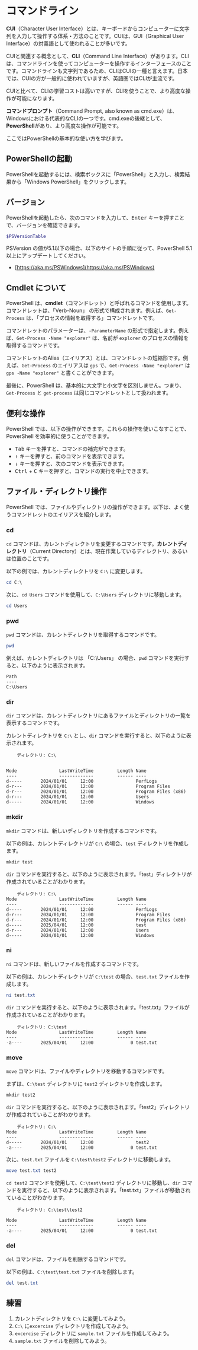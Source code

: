 # コマンドライン

**CUI**（Character User Interface）とは、キーボードからコンピューターに文字列を入力して操作する体系・方法のことです。CUIは、GUI（Graphical User Interface）の対義語として使われることが多いです。

CUIと関連する概念として、**CLI**（Command Line Interface）があります。CLIは、コマンドラインを使ってコンピューターを操作するインターフェースのことです。コマンドラインも文字列であるため、CLIはCUIの一種と言えます。日本では、CUIの方が一般的に使われていますが、英語圏ではCLIが主流です。

CUIと比べて、CLIの学習コストは高いですが、CLIを使うことで、より高度な操作が可能になります。

**コマンドプロンプト**（Command Prompt, also known as cmd.exe）は、Windowsにおける代表的なCLIの一つです。cmd.exeの後継として、**PowerShell**があり、より高度な操作が可能です。

ここではPowerShellの基本的な使い方を学びます。

## PowerShellの起動

PowerShellを起動するには、検索ボックスに「PowerShell」と入力し、検索結果から「Windows PowerShell」をクリックします。

## バージョン

PowerShellを起動したら、次のコマンドを入力して、<kbd>Enter</kbd> キーを押すことで、バージョンを確認できます。

```powershell
$PSVersionTable
```

PSVersion の値が5.1以下の場合、以下のサイトの手順に従って、PowerShell 5.1 以上にアップデートしてください。

- [https://aka.ms/PSWindows](https://aka.ms/PSWindows)

## Cmdlet について

PowerShell は、**cmdlet**（コマンドレット）と呼ばれるコマンドを使用します。コマンドレットは、「Verb-Noun」 の形式で構成されます。例えば、`Get-Process` は、「プロセスの情報を取得する」コマンドレットです。

コマンドレットのパラメーターは、`-ParameterName` の形式で指定します。例えば、`Get-Process -Name "explorer"` は、名前が `explorer` のプロセスの情報を取得するコマンドです。

コマンドレットのAlias（エイリアス）とは、コマンドレットの短縮形です。例えば、`Get-Process` のエイリアスは `gps` で、`Get-Process -Name "explorer"` は `gps -Name "explorer"` と書くことができます。

最後に、PowerShell は、基本的に大文字と小文字を区別しません。つまり、`Get-Process` と `get-process` は同じコマンドレットとして扱われます。

## 便利な操作

PowerShell では、以下の操作ができます。これらの操作を使いこなすことで、PowerShell を効率的に使うことができます。

- <kbd>Tab</kbd> キーを押すと、コマンドの補完ができます。
- <kbd>↑</kbd> キーを押すと、前のコマンドを表示できます。
- <kbd>↓</kbd> キーを押すと、次のコマンドを表示できます。
- <kbd>Ctrl</kbd> + <kbd>C</kbd> キーを押すと、コマンドの実行を中止できます。

## ファイル・ディレクトリ操作

PowerShell では、ファイルやディレクトリの操作ができます。以下は、よく使うコマンドレットのエイリアスを紹介します。

### cd

`cd` コマンドは、カレントディレクトリを変更するコマンドです。**カレントディレクトリ**（Current Directory）とは、現在作業しているディレクトリ、あるいは位置のことです。

以下の例では、カレントディレクトリを `C:\` に変更します。

```powershell
cd C:\
```

次に、`cd Users` コマンドを使用して、`C:\Users` ディレクトリに移動します。

```powershell
cd Users
```

### pwd

`pwd` コマンドは、カレントディレクトリを取得するコマンドです。

```powershell
pwd
```

例えば、カレントディレクトリは 「C:\Users」 の場合、`pwd` コマンドを実行すると、以下のように表示されます。

```
Path
----
C:\Users
```

### dir

`dir` コマンドは、カレントディレクトリにあるファイルとディレクトリの一覧を表示するコマンドです。

カレントディレクトリを `C:\` とし、`dir` コマンドを実行すると、以下のように表示されます。

```
    ディレクトリ: C:\


Mode                LastWriteTime         Length Name
----                -------------         ------ ----
d-----       2024/01/01     12:00                PerfLogs
d-r---       2024/01/01     12:00                Program Files
d-r---       2024/01/01     12:00                Program Files (x86)
d-r---       2024/01/01     12:00                Users
d-----       2024/01/01     12:00                Windows
```

### mkdir

`mkdir` コマンドは、新しいディレクトリを作成するコマンドです。

以下の例は、カレントディレクトリが `C:\` の場合、`test` ディレクトリを作成します。

```powershell
mkdir test
```

`dir` コマンドを実行すると、以下のように表示されます。「test」ディレクトリが作成されていることがわかります。

```
    ディレクトリ: C:\
Mode                LastWriteTime         Length Name
----                -------------         ------ ----
d-----       2024/01/01     12:00                PerfLogs
d-r---       2024/01/01     12:00                Program Files
d-r---       2024/01/01     12:00                Program Files (x86)
d-----       2025/04/01     12:00                test
d-r---       2024/01/01     12:00                Users
d-----       2024/01/01     12:00                Windows
```

### ni

`ni` コマンドは、新しいファイルを作成するコマンドです。

以下の例は、カレントディレクトリが `C:\test` の場合、`test.txt` ファイルを作成します。

```powershell
ni test.txt
```

`dir` コマンドを実行すると、以下のように表示されます。「test.txt」ファイルが作成されていることがわかります。

```
    ディレクトリ: C:\test
Mode                LastWriteTime         Length Name
----                -------------         ------ ----
-a----       2025/04/01     12:00              0 test.txt
```

### move

`move` コマンドは、ファイルやディレクトリを移動するコマンドです。

まずは、`C:\test` ディレクトリに `test2` ディレクトリを作成します。

```powershell
mkdir test2
```

`dir` コマンドを実行すると、以下のように表示されます。「test2」ディレクトリが作成されていることがわかります。

```
    ディレクトリ: C:\
Mode                LastWriteTime         Length Name
----                -------------         ------ ----
d-----       2024/01/01     12:00                test2
-a----       2025/04/01     12:00              0 test.txt
```


次に、`test.txt` ファイルを `C:\test\test2` ディレクトリに移動します。

```powershell
move test.txt test2
```

`cd test2` コマンドを使用して、`C:\test\test2` ディレクトリに移動し、`dir` コマンドを実行すると、以下のように表示されます。「test.txt」ファイルが移動されていることがわかります。

```
    ディレクトリ: C:\test\test2

Mode                LastWriteTime         Length Name
----                -------------         ------ ----
-a----       2025/04/01     12:00              0 test.txt
```

### del

`del` コマンドは、ファイルを削除するコマンドです。

以下の例は、`C:\test\test.txt` ファイルを削除します。

```powershell
del test.txt
```

## 練習

1. カレントディレクトリを `C:\` に変更してみよう。
2. `C:\` に`excercise` ディレクトリを作成してみよう。
3. `excercise` ディレクトリに `sample.txt` ファイルを作成してみよう。
4. `sample.txt` ファイルを削除してみよう。


